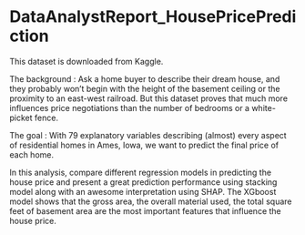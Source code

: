 # DataAnalystReport_HousePricePrediction
This dataset is downloaded from Kaggle.

The background : Ask a home buyer to describe their dream house, and they probably won’t begin with the height of the
basement ceiling or the proximity to an east-west railroad. But this dataset proves that much more influences
price negotiations than the number of bedrooms or a white-picket fence.

The goal : With 79 explanatory variables describing (almost) every aspect of residential homes in Ames, Iowa, we want
to predict the final price of each home.

In this analysis, compare different regression models in predicting the house price and present a great
prediction performance using stacking model along with an awesome interpretation using SHAP. The XGboost
model shows that the gross area, the overall material used, the total square feet of basement area are the
most important features that influence the house price.
